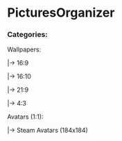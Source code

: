 # PicturesOrganizer

### Categories:
Wallpapers:

|-> 16:9

|-> 16:10

|-> 21:9

|-> 4:3

Avatars (1:1):

|-> Steam Avatars (184x184)

